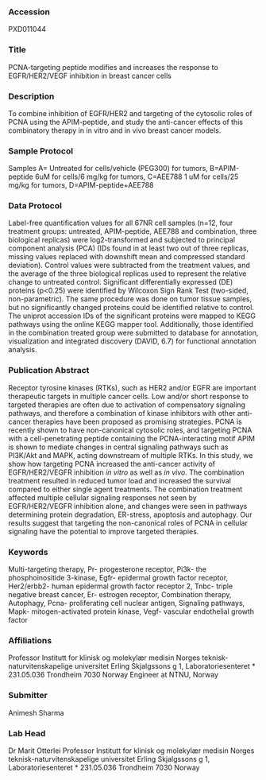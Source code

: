 ### Accession
PXD011044

### Title
PCNA-targeting peptide modifies and increases the response to EGFR/HER2/VEGF inhibition in breast cancer cells

### Description
To combine inhibition of EGFR/HER2 and targeting of the cytosolic roles of PCNA using the APIM-peptide, and study the anti-cancer effects of this combinatory therapy in in vitro and in vivo breast cancer models.

### Sample Protocol
Samples A= Untreated for cells/vehicle (PEG300) for tumors, B=APIM-peptide 6uM for cells/6 mg/kg for tumors, C=AEE788 1 uM for cells/25 mg/kg for tumors, D=APIM-peptide+AEE788

### Data Protocol
Label-free quantification values for all 67NR cell samples (n=12, four treatment groups: untreated, APIM-peptide, AEE788 and combination, three biological replicas) were log2-transformed and subjected to principal component analysis (PCA) (IDs found in at least two out of three replicas, missing values replaced with downshift mean and compressed standard deviation). Control values were subtracted from the treatment values, and the average of the three biological replicas used to represent the relative change to untreated control. Significant differentially expressed (DE) proteins (p<0.25) were identified by Wilcoxon Sign Rank Test (two-sided, non-parametric). The same procedure was done on tumor tissue samples, but no significantly changed proteins could be identified relative to control. The uniprot accession IDs of the significant proteins were mapped to KEGG pathways using the online KEGG mapper tool. Additionally, those identified in the combination treated group were submitted to database for annotation, visualization and integrated discovery (DAVID, 6.7) for functional annotation analysis.

### Publication Abstract
Receptor tyrosine kinases (RTKs), such as HER2 and/or EGFR are important therapeutic targets in multiple cancer cells. Low and/or short response to targeted therapies are often due to activation of compensatory signaling pathways, and therefore a combination of kinase inhibitors with other anti-cancer therapies have been proposed as promising strategies. PCNA is recently shown to have non-canonical cytosolic roles, and targeting PCNA with a cell-penetrating peptide containing the PCNA-interacting motif APIM is shown to mediate changes in central signaling pathways such as PI3K/Akt and MAPK, acting downstream of multiple RTKs. In this study, we show how targeting PCNA increased the anti-cancer activity of EGFR/HER2/VEGFR inhibition <i>in vitro</i> as well as <i>in vivo.</i> The combination treatment resulted in reduced tumor load and increased the survival compared to either single agent treatments. The combination treatment affected multiple cellular signaling responses not seen by EGFR/HER2/VEGFR inhibition alone, and changes were seen in pathways determining protein degradation, ER-stress, apoptosis and autophagy. Our results suggest that targeting the non-canonical roles of PCNA in cellular signaling have the potential to improve targeted therapies.

### Keywords
Multi-targeting therapy, Pr- progesterone receptor, Pi3k- the phosphoinositide 3-kinase, Egfr- epidermal growth factor receptor, Her2/erbb2- human epidermal growth factor receptor 2, Tnbc- triple negative breast cancer, Er- estrogen receptor, Combination therapy, Autophagy, Pcna- proliferating cell nuclear antigen, Signaling pathways, Mapk- mitogen-activated protein kinase, Vegf- vascular endothelial growth factor

### Affiliations
Professor Institutt for klinisk og molekylær medisin Norges teknisk-naturvitenskapelige universitet Erling Skjalgssons g 1, Laboratoriesenteret * 231.05.036 Trondheim 7030 Norway
Engineer at NTNU, Norway

### Submitter
Animesh Sharma

### Lab Head
Dr Marit Otterlei
Professor Institutt for klinisk og molekylær medisin Norges teknisk-naturvitenskapelige universitet Erling Skjalgssons g 1, Laboratoriesenteret * 231.05.036 Trondheim 7030 Norway


